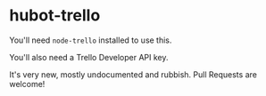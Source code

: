 # hubot-trello

You'll need `node-trello` installed to use this. 

You'll also need a Trello Developer API key.

It's very new, mostly undocumented and rubbish. Pull Requests are welcome!
